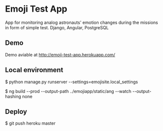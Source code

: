 # Emoji Test App
App for monitoring analog astronauts' emotion changes during the missions in form of simple test. Django, Angular, PostgreSQL

## Demo
Demo aviable at http://emoji-test-app.herokuapp.com/

## Local environment

$ python manage.py runserver --settings=emojisite.local_settings

$ ng build --prod --output-path ../emojiapp/static/ang --watch --output-hashing none

## Deploy

$ git push heroku master
